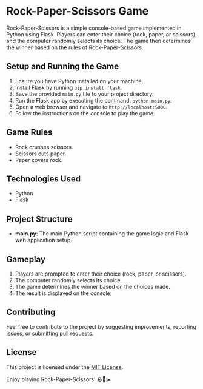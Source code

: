 # Rock-Paper-Scissors Game

Rock-Paper-Scissors is a simple console-based game implemented in Python using Flask. Players can enter their choice (rock, paper, or scissors), and the computer randomly selects its choice. The game then determines the winner based on the rules of Rock-Paper-Scissors.

## Setup and Running the Game

1. Ensure you have Python installed on your machine.
2. Install Flask by running `pip install flask`.
3. Save the provided `main.py` file to your project directory.
4. Run the Flask app by executing the command: `python main.py`.
5. Open a web browser and navigate to `http://localhost:5000`.
6. Follow the instructions on the console to play the game.

## Game Rules

- Rock crushes scissors.
- Scissors cuts paper.
- Paper covers rock.

## Technologies Used

- Python
- Flask

## Project Structure

- **main.py**: The main Python script containing the game logic and Flask web application setup.

## Gameplay

1. Players are prompted to enter their choice (rock, paper, or scissors).
2. The computer randomly selects its choice.
3. The game determines the winner based on the choices made.
4. The result is displayed on the console.

## Contributing

Feel free to contribute to the project by suggesting improvements, reporting issues, or submitting pull requests.

## License

This project is licensed under the [MIT License](LICENSE).

Enjoy playing Rock-Paper-Scissors! 🪨📄✂️
